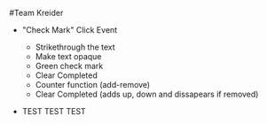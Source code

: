 #Team Kreider

* "Check Mark" Click Event
  * Strikethrough the text
  * Make text opaque
  * Green check mark
  * Clear Completed
  * Counter function (add-remove)
  * Clear Completed (adds up, down and dissapears if removed)

* TEST TEST TEST
